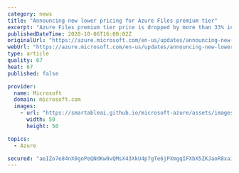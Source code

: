 ```yaml
---
category: news
title: "Announcing new lower pricing for Azure Files premium tier"
excerpt: "Azure Files premium tier price is dropped by more than 33% in all regions and for all redundancy options."
publishedDateTime: 2020-10-06T16:00:02Z
originalUrl: "https://azure.microsoft.com/en-us/updates/announcing-new-lower-pricing-for-azure-files-premium-tier/"
webUrl: "https://azure.microsoft.com/en-us/updates/announcing-new-lower-pricing-for-azure-files-premium-tier/"
type: article
quality: 67
heat: 67
published: false

provider:
  name: Microsoft
  domain: microsoft.com
  images:
    - url: "https://smartableai.github.io/microsoft-azure/assets/images/organizations/microsoft.com-50x50.jpg"
      width: 50
      height: 50

topics:
  - Azure

secured: "aeIZo7e84nX0goPeQNdKw0vQMsX43XkU4p7gTe6jPXmgqIFXbX5ZKJaoR8xa11tM+FBJIAQSYIENqXz/cyBBM8QHD3uk1fnYvSszBeUIHcgmznFVMaFi2nlqHGGz7RPz2ljNhMBQtQYuV7uu+R7vzInyoHGOFZk/8FI+Dt5RO8krPFJXdQ7eMCsIGF96Poz+Vr8vZRqc6o9MgthY4Z3t8RCx3akmBPjoXtCtIcXQyO46ni0h/XE7n2OeTVa69melx0ubAHg7jWqQYvrL9oby7RZF/loXgVPiPu0AabSnaDzyHzyv+HfnbE4X51l26v+qVtDJQwXIj8mObypFygmX9y3AYJACQ3nboZ3LsjIWt2M=;Xb5Cfk6fcnDM1ELAQJcDdg=="
---
```


